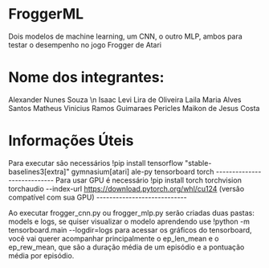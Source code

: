 # FroggerML
Dois modelos de machine learning, um CNN, o outro MLP, ambos para testar o desempenho no jogo Frogger de Atari

# Nome dos integrantes:
Alexander Nunes Souza \n
Isaac Levi Lira de Oliveira
Laila Maria Alves Santos
Matheus Vinicius Ramos Guimaraes
Pericles Maikon de Jesus Costa

# Informações Úteis
Para executar são necessários !pip install tensorflow "stable-baselines3[extra]" gymnasium[atari] ale-py tensorboard torch ----------------------------
Para usar GPU é necessário  !pip install torch torchvision torchaudio --index-url https://download.pytorch.org/whl/cu124 (versão compatível com sua GPU) ----------------------------

Ao executar frogger_cnn.py ou frogger_mlp.py serão criadas duas pastas: models e logs, se quiser visualizar o modelo aprendendo use !python -m tensorboard.main --logdir=logs para acessar os gráficos do tensorboard, você vai querer acompanhar principalmente o ep_len_mean e o ep_rew_mean, que são a duração média de um episódio e a pontuação média por episódio.


